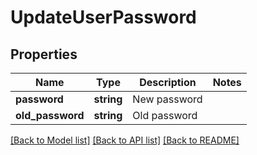 # UpdateUserPassword

## Properties
Name | Type | Description | Notes
------------ | ------------- | ------------- | -------------
**password** | **string** | New password | 
**old_password** | **string** | Old password | 

[[Back to Model list]](../../README.md#documentation-for-models) [[Back to API list]](../../README.md#documentation-for-api-endpoints) [[Back to README]](../../README.md)

